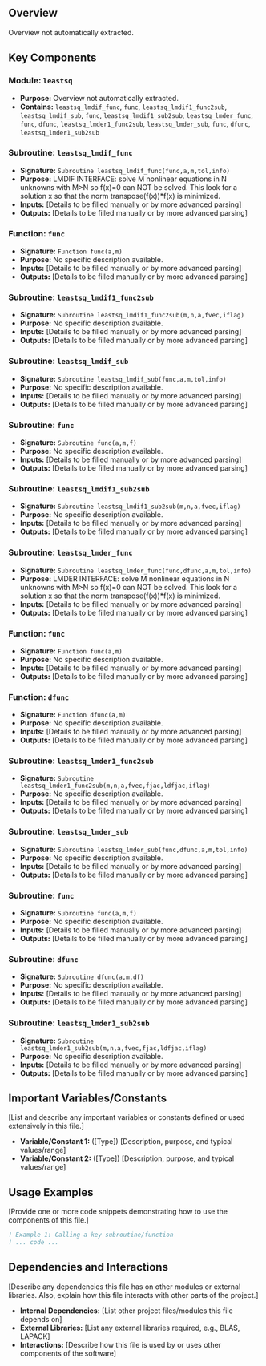 ## Overview

Overview not automatically extracted.

## Key Components

### Module: `leastsq`
- **Purpose:** Overview not automatically extracted.
- **Contains:** `leastsq_lmdif_func`, `func`, `leastsq_lmdif1_func2sub`, `leastsq_lmdif_sub`, `func`, `leastsq_lmdif1_sub2sub`, `leastsq_lmder_func`, `func`, `dfunc`, `leastsq_lmder1_func2sub`, `leastsq_lmder_sub`, `func`, `dfunc`, `leastsq_lmder1_sub2sub`

### Subroutine: `leastsq_lmdif_func`
- **Signature:** `Subroutine leastsq_lmdif_func(func,a,m,tol,info)`
- **Purpose:** LMDIF INTERFACE:
  solve M nonlinear equations in N unknowns with M>N
  so f(x)=0 can NOT be solved.
  This look for a solution x so that the norm
  transpose(f(x))*f(x) is minimized.
- **Inputs:** [Details to be filled manually or by more advanced parsing]
- **Outputs:** [Details to be filled manually or by more advanced parsing]

### Function: `func`
- **Signature:** `Function func(a,m)`
- **Purpose:** No specific description available.
- **Inputs:** [Details to be filled manually or by more advanced parsing]
- **Outputs:** [Details to be filled manually or by more advanced parsing]

### Subroutine: `leastsq_lmdif1_func2sub`
- **Signature:** `Subroutine leastsq_lmdif1_func2sub(m,n,a,fvec,iflag)`
- **Purpose:** No specific description available.
- **Inputs:** [Details to be filled manually or by more advanced parsing]
- **Outputs:** [Details to be filled manually or by more advanced parsing]

### Subroutine: `leastsq_lmdif_sub`
- **Signature:** `Subroutine leastsq_lmdif_sub(func,a,m,tol,info)`
- **Purpose:** No specific description available.
- **Inputs:** [Details to be filled manually or by more advanced parsing]
- **Outputs:** [Details to be filled manually or by more advanced parsing]

### Subroutine: `func`
- **Signature:** `Subroutine func(a,m,f)`
- **Purpose:** No specific description available.
- **Inputs:** [Details to be filled manually or by more advanced parsing]
- **Outputs:** [Details to be filled manually or by more advanced parsing]

### Subroutine: `leastsq_lmdif1_sub2sub`
- **Signature:** `Subroutine leastsq_lmdif1_sub2sub(m,n,a,fvec,iflag)`
- **Purpose:** No specific description available.
- **Inputs:** [Details to be filled manually or by more advanced parsing]
- **Outputs:** [Details to be filled manually or by more advanced parsing]

### Subroutine: `leastsq_lmder_func`
- **Signature:** `Subroutine leastsq_lmder_func(func,dfunc,a,m,tol,info)`
- **Purpose:** LMDER INTERFACE:
  solve M nonlinear equations in N unknowns with M>N
  so f(x)=0 can NOT be solved.
  This look for a solution x so that the norm
  transpose(f(x))*f(x) is minimized.
- **Inputs:** [Details to be filled manually or by more advanced parsing]
- **Outputs:** [Details to be filled manually or by more advanced parsing]

### Function: `func`
- **Signature:** `Function func(a,m)`
- **Purpose:** No specific description available.
- **Inputs:** [Details to be filled manually or by more advanced parsing]
- **Outputs:** [Details to be filled manually or by more advanced parsing]

### Function: `dfunc`
- **Signature:** `Function dfunc(a,m)`
- **Purpose:** No specific description available.
- **Inputs:** [Details to be filled manually or by more advanced parsing]
- **Outputs:** [Details to be filled manually or by more advanced parsing]

### Subroutine: `leastsq_lmder1_func2sub`
- **Signature:** `Subroutine leastsq_lmder1_func2sub(m,n,a,fvec,fjac,ldfjac,iflag)`
- **Purpose:** No specific description available.
- **Inputs:** [Details to be filled manually or by more advanced parsing]
- **Outputs:** [Details to be filled manually or by more advanced parsing]

### Subroutine: `leastsq_lmder_sub`
- **Signature:** `Subroutine leastsq_lmder_sub(func,dfunc,a,m,tol,info)`
- **Purpose:** No specific description available.
- **Inputs:** [Details to be filled manually or by more advanced parsing]
- **Outputs:** [Details to be filled manually or by more advanced parsing]

### Subroutine: `func`
- **Signature:** `Subroutine func(a,m,f)`
- **Purpose:** No specific description available.
- **Inputs:** [Details to be filled manually or by more advanced parsing]
- **Outputs:** [Details to be filled manually or by more advanced parsing]

### Subroutine: `dfunc`
- **Signature:** `Subroutine dfunc(a,m,df)`
- **Purpose:** No specific description available.
- **Inputs:** [Details to be filled manually or by more advanced parsing]
- **Outputs:** [Details to be filled manually or by more advanced parsing]

### Subroutine: `leastsq_lmder1_sub2sub`
- **Signature:** `Subroutine leastsq_lmder1_sub2sub(m,n,a,fvec,fjac,ldfjac,iflag)`
- **Purpose:** No specific description available.
- **Inputs:** [Details to be filled manually or by more advanced parsing]
- **Outputs:** [Details to be filled manually or by more advanced parsing]

## Important Variables/Constants

[List and describe any important variables or constants defined or used extensively in this file.]

- **Variable/Constant 1:** ([Type]) [Description, purpose, and typical values/range]
- **Variable/Constant 2:** ([Type]) [Description, purpose, and typical values/range]

## Usage Examples

[Provide one or more code snippets demonstrating how to use the components of this file.]

```fortran
! Example 1: Calling a key subroutine/function
! ... code ...
```

## Dependencies and Interactions

[Describe any dependencies this file has on other modules or external libraries. Also, explain how this file interacts with other parts of the project.]

- **Internal Dependencies:** [List other project files/modules this file depends on]
- **External Libraries:** [List any external libraries required, e.g., BLAS, LAPACK]
- **Interactions:** [Describe how this file is used by or uses other components of the software]
